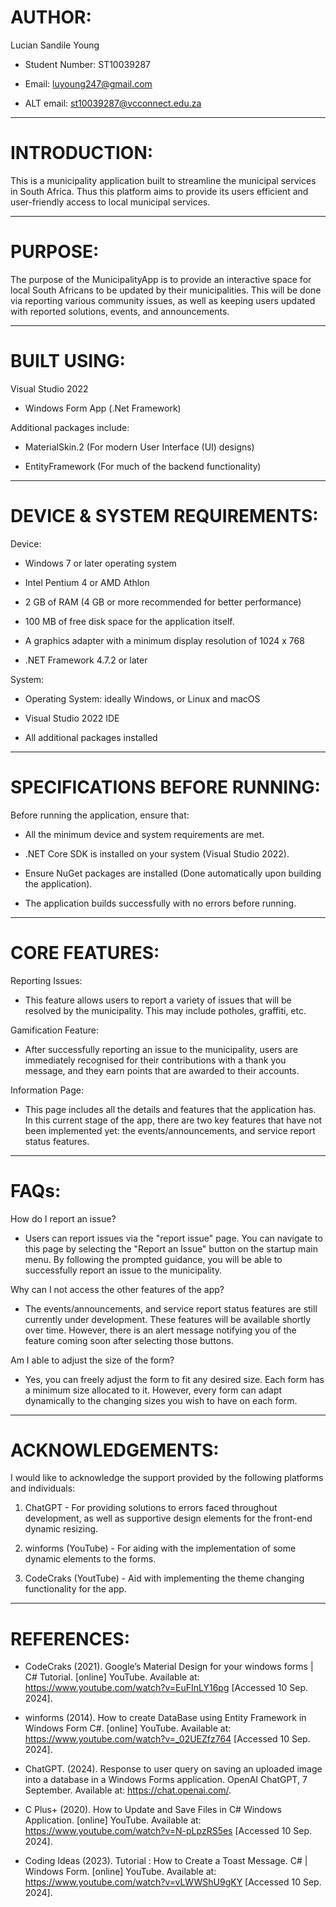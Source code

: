 
# AUTHOR:

Lucian Sandile Young
- Student Number: ST10039287
 
- Email: luyoung247@gmail.com
  
- ALT email: st10039287@vcconnect.edu.za

----------------------------------------------------------------------------------------------------

# INTRODUCTION:

This is a municipality application built to streamline the municipal services in South Africa.
Thus this platform aims to provide its users efficient and user-friendly access to local municipal services.

----------------------------------------------------------------------------------------------------

# PURPOSE:

The purpose of the MunicipalityApp is to provide an interactive space for local South Africans to be updated by their municipalities.
This will be done via reporting various community issues, as well as keeping users updated with reported solutions, events, and announcements.

----------------------------------------------------------------------------------------------------

# BUILT USING:

Visual Studio 2022

- Windows Form App (.Net Framework)

Additional packages include:

- MaterialSkin.2 (For modern User Interface (UI) designs)
  
- EntityFramework (For much of the backend functionality)

----------------------------------------------------------------------------------------------------

# DEVICE & SYSTEM REQUIREMENTS:

Device:

- Windows 7 or later operating system
  
- Intel Pentium 4 or AMD Athlon
  
- 2 GB of RAM (4 GB or more recommended for better performance)
  
- 100 MB of free disk space for the application itself.
  
- A graphics adapter with a minimum display resolution of 1024 x 768
  
- .NET Framework 4.7.2 or later

System:

- Operating System: ideally Windows, or Linux and macOS
  
- Visual Studio 2022 IDE
  
- All additional packages installed
  

----------------------------------------------------------------------------------------------------

# SPECIFICATIONS BEFORE RUNNING:

Before running the application, ensure that:

- All the minimum device and system requirements are met.
  
- .NET Core SDK is installed on your system (Visual Studio 2022).
  
- Ensure NuGet packages are installed (Done automatically upon building the application).
  
- The application builds successfully with no errors before running.

----------------------------------------------------------------------------------------------------

# CORE FEATURES:

 Reporting Issues: 
 
- This feature allows users to report a variety of issues that will be resolved by the municipality.
  This may include potholes, graffiti, etc.

Gamification Feature: 

- After successfully reporting an issue to the municipality, users are immediately recognised for their contributions
  with a thank you message, and they earn points that are awarded to their accounts.

Information Page: 

- This page includes all the details and features that the application has. In this current stage of the app, there are
  two key features that have not been implemented yet: the events/announcements, and service report status features.

----------------------------------------------------------------------------------------------------

# FAQs:

How do I report an issue?

- Users can report issues via the "report issue" page. You can navigate to this page by selecting the "Report an Issue" button on
  the startup main menu. By following the prompted guidance, you will be able to successfully report an issue to the municipality.

Why can I not access the other features of the app?

- The events/announcements, and service report status features are still currently under development. These features will be available shortly
  over time. However, there is an alert message notifying you of the feature coming soon after selecting those buttons.

Am I able to adjust the size of the form?

- Yes, you can freely adjust the form to fit any desired size. Each form has a minimum size allocated to it. However, every form can adapt dynamically
  to the changing sizes you wish to have on each form.

----------------------------------------------------------------------------------------------------

# ACKNOWLEDGEMENTS:

I would like to acknowledge the support provided by the following platforms and individuals:

1. ChatGPT - For providing solutions to errors faced throughout development, as well as supportive design elements for the front-end dynamic resizing.

2. winforms (YouTube) - For aiding with the implementation of some dynamic elements to the forms.

3. CodeCraks (YoutTube) - Aid with implementing the theme changing functionality for the app.

----------------------------------------------------------------------------------------------------

# REFERENCES:

- CodeCraks (2021). Google’s Material Design for your windows forms | C# Tutorial. [online] YouTube. Available at: https://www.youtube.com/watch?v=EuFInLY16pg [Accessed 10 Sep. 2024].
  
- winforms (2014). How to create DataBase using Entity Framework in Windows Form C#. [online] YouTube. Available at: https://www.youtube.com/watch?v=_02UEZfz764 [Accessed 10 Sep. 2024].
  
- ChatGPT. (2024). Response to user query on saving an uploaded image into a database in a Windows Forms application. OpenAI ChatGPT, 7 September. Available at: https://chat.openai.com/.
  
- C Plus+ (2020). How to Update and Save Files in C# Windows Application. [online] YouTube. Available at: https://www.youtube.com/watch?v=N-pLpzRS5es [Accessed 10 Sep. 2024].
  
- Coding Ideas (2023). Tutorial : How to Create a Toast Message. C# | Windows Form. [online] YouTube. Available at: https://www.youtube.com/watch?v=vLWWShU9gKY [Accessed 10 Sep. 2024].

‌

‌
